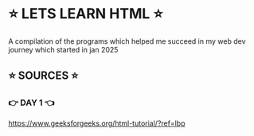 # ⭐ LETS LEARN HTML ⭐
A compilation of the programs which helped me succeed in my web dev journey which started in jan 2025
## ⭐ SOURCES ⭐
### 👉 DAY 1 👈
https://www.geeksforgeeks.org/html-tutorial/?ref=lbp
